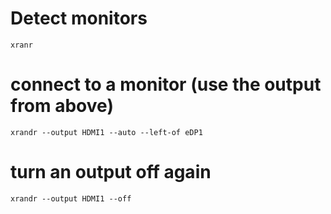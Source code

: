 # Detect monitors
```
xranr
```

# connect to a monitor (use the output from above)
```
xrandr --output HDMI1 --auto --left-of eDP1
```

# turn an output off again
```
xrandr --output HDMI1 --off
```

